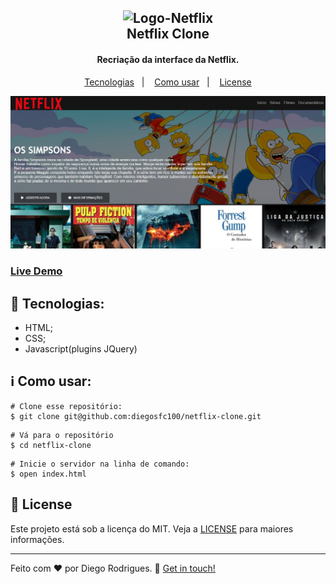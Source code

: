 <!--Logo -->
<h2 align="center">
    <img src="https://i.ibb.co/r5krrdz/logo.png" alt="Logo-Netflix" width="30%"/><br>
    Netflix Clone
</h2>

<!-- Descrição-->
<h4 align="center">
Recriação da interface da Netflix.
</h4>

<!--Navegação-->
<nav align="center">
  <a href="#rocket-tecnologias">Tecnologias</a>&nbsp;&nbsp;&nbsp;|&nbsp;&nbsp;&nbsp;
  <a href="#information_source-como-usar">Como usar</a>&nbsp;&nbsp;&nbsp;|&nbsp;&nbsp;&nbsp;
  <a href="#memo-license">License</a>
</nav>

<!-- Print-->
<p align="center">
  <img alt="print" src="/assets/img/print.jpg">
</p>

<!--Live-->
### [Live Demo](https://diegosfc100.github.io/)

<!--Tecnologias-->
## :rocket: Tecnologias:

- HTML;
- CSS;
- Javascript(plugins JQuery)

<!--Como usar -->
## :information_source: Como usar:

```shell
# Clone esse repositório:
$ git clone git@github.com:diegosfc100/netflix-clone.git
```
```shell
# Vá para o repositório
$ cd netflix-clone
```
```shell
# Inicie o servidor na linha de comando:
$ open index.html
```

## :memo: License

Este projeto está sob a licença do MIT. Veja a [LICENSE](https://github.com/diegosfc100/Twitter-login-clone/blob/master/LICENSE) para maiores informações.

-----------------

Feito com ♥ por Diego Rodrigues. :wave: [Get in touch!](https://www.linkedin.com/in/dgorodrigues7/)